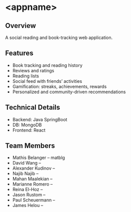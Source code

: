 # \<appname>

## Overview
A social reading and book-tracking web application. 

## Features
- Book tracking and reading history
- Reviews and ratings
- Reading lists
- Social feed with friends’ activities
- Gamification: streaks, achievements, rewards
- Personalized and community-driven recommendations

## Technical Details
- Backend: Java SpringBoot
- DB: MongoDB
- Frontend: React 

## Team Members
- Mathis Belanger – matblg 
- David Wang – <github id>  
- Alexander Kudinov – <github id>  
- Najib Najib – <github id>  
- Mahan Maalekian – <github id>  
- Marianne Romero – <github id>  
- Reina El-Hoz – <github id>  
- Jason Rustom – <github id>  
- Paul Scheuermann – <github id>  
- James Helou – <github id>  
